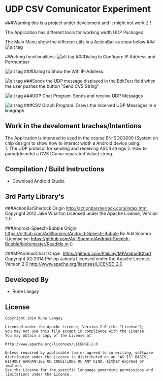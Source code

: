 UDP CSV Comunicator Experiment
===============================
###Warning this is a project under develoment and it might not work :) !

The Application has different tools for working width UDP Packaged

The Main Menu show the different utils in a ActionBar as show below
###![alt tag](https://raw.githubusercontent.com/rlangoy/IFIVUDPCSVComunicatorExperiment/master/doc/Images/MainActivity.PNG)

#Working functionalities:
![alt tag](https://raw.githubusercontent.com/rlangoy/IFIVUDPCSVComunicatorExperiment/master/doc/Images/IPAddressDialog.PNG)
###Dialog to Configure IP Address and Portnumber
  
![alt tag](https://raw.githubusercontent.com/rlangoy/IFIVUDPCSVComunicatorExperiment/master/doc/Images/PhoneIpAddress.PNG)
###Dialog to Show the Wifi IP-Address
  
![alt tag](https://raw.githubusercontent.com/rlangoy/IFIVUDPCSVComunicatorExperiment/master/doc/Images/SendCSVString.PNG)
###Sends the UDP message displayed in the EditText field when the user pushes the button "Send CVS String"


![alt tag](https://raw.githubusercontent.com/rlangoy/IFIVUDPCSVComunicatorExperiment/master/doc/Images/RxTxUDP.PNG)
###UDP Chat Program. Sends and receive UDP Messages

![alt tag](https://raw.githubusercontent.com/rlangoy/IFIVUDPCSVComunicatorExperiment/master/doc/Images/CSVGraph.PNG)
###CSV Graph Program. Draws the received UDP Messages in a linegraph



Work in the develoment braches/Intentions
--------------------------
The Application is intended to used in the course EN-SOC3000 (System on chip design) to show how to interact
 width a Android device using:  
     1. The UDP protocol for sending and receiving ASCII strings
     2. How to parse(decode) a CVS (Coma separated Value) string.  
       
       
Compilation / Build Instructions
---------------------------------

* Download Android Studio.

3rd Party Library's
---------------------------------
###ActionBarSherlock
    Origin http://actionbarsherlock.com/index.html
    Copyright 2012 Jake Wharton
    Licensed under the Apache License, Version 2.0

###Android-Speech-Bubble
    Origin: https://github.com/AdilSoomro/Android-Speech-Bubble
    By Adil Soomro (License se: https://github.com/AdilSoomro/Android-Speech-Bubble/blob/master/ReadMe.m ))

###MPAndroidChart
    Origin: https://github.com/PhilJay/MPAndroidChart
    Copyright (C) 2014 Philipp Jahoda
    Licensed under the Apache License, Version 2.0
    http://www.apache.org/licenses/LICENSE-2.0


Developed By
------------
* Rune Langøy

License
-------

    Copyright 2014 Rune Langøy

    Licensed under the Apache License, Version 2.0 (the "License");
    you may not use this file except in compliance with the License.
    You may obtain a copy of the License at

    http://www.apache.org/licenses/LICENSE-2.0

    Unless required by applicable law or agreed to in writing, software
    distributed under the License is distributed on an "AS IS" BASIS,
    WITHOUT WARRANTIES OR CONDITIONS OF ANY KIND, either express or implied.
    See the License for the specific language governing permissions and
    limitations under the License.